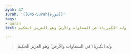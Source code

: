 ```yaml
---
ayah: 37
surah: '[[045-Surah|سورة]]'
tags:
- quran
text: وله الكبرياء في السماوات والأرض ۖ وهو العزيز الحكيم

---
```

> وله الكبرياء في السماوات والأرض ۖ وهو العزيز الحكيم
